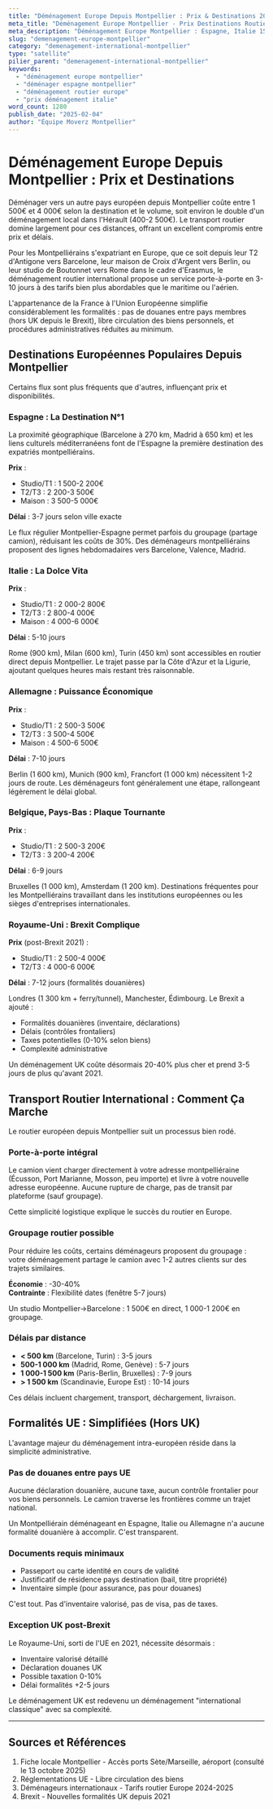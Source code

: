 ```yaml
---
title: "Déménagement Europe Depuis Montpellier : Prix & Destinations 2025"
meta_title: "Déménagement Europe Montpellier - Prix Destinations Routier"
meta_description: "Déménagement Europe Montpellier : Espagne, Italie 1500-4000€ routier 3-10j. Formalités UE, prix destinations, conseils."
slug: "demenagement-europe-montpellier"
category: "demenagement-international-montpellier"
type: "satellite"
pilier_parent: "demenagement-international-montpellier"
keywords:
  - "déménagement europe montpellier"
  - "déménager espagne montpellier"
  - "déménagement routier europe"
  - "prix déménagement italie"
word_count: 1280
publish_date: "2025-02-04"
author: "Équipe Moverz Montpellier"
---
```


# Déménagement Europe Depuis Montpellier : Prix et Destinations

Déménager vers un autre pays européen depuis Montpellier coûte entre 1 500€ et 4 000€ selon la destination et le volume, soit environ le double d'un déménagement local dans l'Hérault (400-2 500€). Le transport routier domine largement pour ces distances, offrant un excellent compromis entre prix et délais.

Pour les Montpelliérains s'expatriant en Europe, que ce soit depuis leur T2 d'Antigone vers Barcelone, leur maison de Croix d'Argent vers Berlin, ou leur studio de Boutonnet vers Rome dans le cadre d'Erasmus, le déménagement routier international propose un service porte-à-porte en 3-10 jours à des tarifs bien plus abordables que le maritime ou l'aérien.

L'appartenance de la France à l'Union Européenne simplifie considérablement les formalités : pas de douanes entre pays membres (hors UK depuis le Brexit), libre circulation des biens personnels, et procédures administratives réduites au minimum.

## Destinations Européennes Populaires Depuis Montpellier

Certains flux sont plus fréquents que d'autres, influençant prix et disponibilités.

### Espagne : La Destination N°1

La proximité géographique (Barcelone à 270 km, Madrid à 650 km) et les liens culturels méditerranéens font de l'Espagne la première destination des expatriés montpelliérains.

**Prix** :
- Studio/T1 : 1 500-2 200€
- T2/T3 : 2 200-3 500€
- Maison : 3 500-5 000€

**Délai** : 3-7 jours selon ville exacte

Le flux régulier Montpellier-Espagne permet parfois du groupage (partage camion), réduisant les coûts de 30%. Des déménageurs montpelliérains proposent des lignes hebdomadaires vers Barcelone, Valence, Madrid.

### Italie : La Dolce Vita

**Prix** :
- Studio/T1 : 2 000-2 800€
- T2/T3 : 2 800-4 000€
- Maison : 4 000-6 000€

**Délai** : 5-10 jours

Rome (900 km), Milan (600 km), Turin (450 km) sont accessibles en routier direct depuis Montpellier. Le trajet passe par la Côte d'Azur et la Ligurie, ajoutant quelques heures mais restant très raisonnable.

### Allemagne : Puissance Économique

**Prix** :
- Studio/T1 : 2 500-3 500€
- T2/T3 : 3 500-4 500€
- Maison : 4 500-6 500€

**Délai** : 7-10 jours

Berlin (1 600 km), Munich (900 km), Francfort (1 000 km) nécessitent 1-2 jours de route. Les déménageurs font généralement une étape, rallongeant légèrement le délai global.

### Belgique, Pays-Bas : Plaque Tournante

**Prix** :
- Studio/T1 : 2 500-3 200€
- T2/T3 : 3 200-4 200€

**Délai** : 6-9 jours

Bruxelles (1 000 km), Amsterdam (1 200 km). Destinations fréquentes pour les Montpelliérains travaillant dans les institutions européennes ou les sièges d'entreprises internationales.

### Royaume-Uni : Brexit Complique

**Prix** (post-Brexit 2021) :
- Studio/T1 : 2 500-4 000€
- T2/T3 : 4 000-6 000€

**Délai** : 7-12 jours (formalités douanières)

Londres (1 300 km + ferry/tunnel), Manchester, Édimbourg. Le Brexit a ajouté :
- Formalités douanières (inventaire, déclarations)
- Délais (contrôles frontaliers)
- Taxes potentielles (0-10% selon biens)
- Complexité administrative

Un déménagement UK coûte désormais 20-40% plus cher et prend 3-5 jours de plus qu'avant 2021.

## Transport Routier International : Comment Ça Marche

Le routier européen depuis Montpellier suit un processus bien rodé.

### Porte-à-porte intégral

Le camion vient charger directement à votre adresse montpelliéraine (Écusson, Port Marianne, Mosson, peu importe) et livre à votre nouvelle adresse européenne. Aucune rupture de charge, pas de transit par plateforme (sauf groupage).

Cette simplicité logistique explique le succès du routier en Europe.

### Groupage routier possible

Pour réduire les coûts, certains déménageurs proposent du groupage : votre déménagement partage le camion avec 1-2 autres clients sur des trajets similaires.

**Économie** : -30-40%  
**Contrainte** : Flexibilité dates (fenêtre 5-7 jours)

Un studio Montpellier→Barcelone : 1 500€ en direct, 1 000-1 200€ en groupage.

### Délais par distance

- **< 500 km** (Barcelone, Turin) : 3-5 jours
- **500-1 000 km** (Madrid, Rome, Genève) : 5-7 jours
- **1 000-1 500 km** (Paris-Berlin, Bruxelles) : 7-9 jours
- **> 1 500 km** (Scandinavie, Europe Est) : 10-14 jours

Ces délais incluent chargement, transport, déchargement, livraison.

## Formalités UE : Simplifiées (Hors UK)

L'avantage majeur du déménagement intra-européen réside dans la simplicité administrative.

### Pas de douanes entre pays UE

Aucune déclaration douanière, aucune taxe, aucun contrôle frontalier pour vos biens personnels. Le camion traverse les frontières comme un trajet national.

Un Montpelliérain déménageant en Espagne, Italie ou Allemagne n'a aucune formalité douanière à accomplir. C'est transparent.

### Documents requis minimaux

- Passeport ou carte identité en cours de validité
- Justificatif de résidence pays destination (bail, titre propriété)
- Inventaire simple (pour assurance, pas pour douanes)

C'est tout. Pas d'inventaire valorisé, pas de visa, pas de taxes.

### Exception UK post-Brexit

Le Royaume-Uni, sorti de l'UE en 2021, nécessite désormais :
- Inventaire valorisé détaillé
- Déclaration douanes UK
- Possible taxation 0-10%
- Délai formalités +2-5 jours

Le déménagement UK est redevenu un déménagement "international classique" avec sa complexité.

---

## Sources et Références

1. Fiche locale Montpellier - Accès ports Sète/Marseille, aéroport (consulté le 13 octobre 2025)
2. Réglementations UE - Libre circulation des biens
3. Déménageurs internationaux - Tarifs routier Europe 2024-2025
4. Brexit - Nouvelles formalités UK depuis 2021

